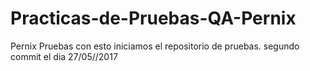 # Practicas-de-Pruebas-QA-Pernix
Pernix Pruebas
con esto iniciamos el repositorio de pruebas.
segundo commit el dia 27/05//2017
